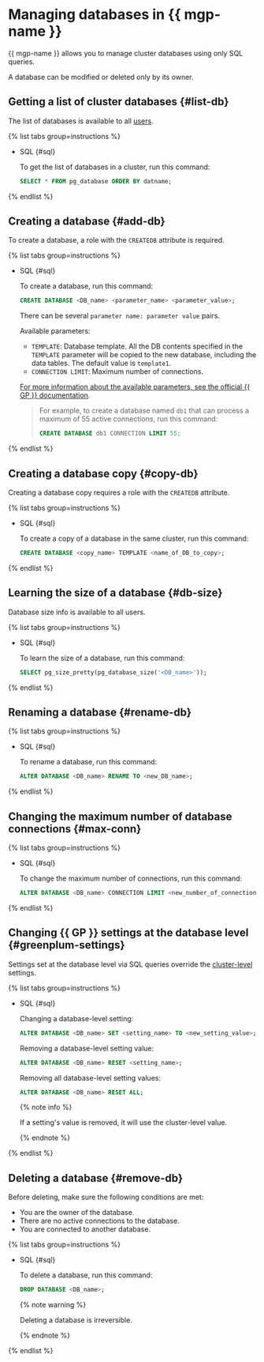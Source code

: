 # Managing databases in {{ mgp-name }}

{{ mgp-name }} allows you to manage cluster databases using only SQL queries.

A database can be modified or deleted only by its owner.

## Getting a list of cluster databases {#list-db}

The list of databases is available to all [users](../concepts/cluster-users.md).

{% list tabs group=instructions %}

- SQL {#sql}

  To get the list of databases in a cluster, run this command:

  ```sql
  SELECT * FROM pg_database ORDER BY datname;
  ```

{% endlist %}

## Creating a database {#add-db}

To create a database, a role with the `CREATEDB` attribute is required.

{% list tabs group=instructions %}

- SQL {#sql}

  To create a database, run this command:

  ```sql
  CREATE DATABASE <DB_name> <parameter_name> <parameter_value>;
  ```

  There can be several `parameter name: parameter value` pairs.

  Available parameters:

  * `TEMPLATE`: Database template. All the DB contents specified in the `TEMPLATE` parameter will be copied to the new database, including the data tables. The default value is `template1`.
  * `CONNECTION LIMIT`: Maximum number of connections.

  [For more information about the available parameters, see the official {{ GP }} documentation](https://techdocs.broadcom.com/us/en/vmware-tanzu/data-solutions/tanzu-greenplum/6/greenplum-database/ref_guide-sql_commands-CREATE_DATABASE.html).

  >For example, to create a database named `db1` that can process a maximum of 55 active connections, run this command:
  >```sql
  >CREATE DATABASE db1 CONNECTION LIMIT 55;
  >```

{% endlist %}

## Creating a database copy {#copy-db}

Creating a database copy requires a role with the `CREATEDB` attribute.

{% list tabs group=instructions %}

- SQL {#sql}

  To create a copy of a database in the same cluster, run this command:

  ```sql
  CREATE DATABASE <copy_name> TEMPLATE <name_of_DB_to_copy>;
  ```

{% endlist %}

## Learning the size of a database {#db-size}

Database size info is available to all users.

{% list tabs group=instructions %}

- SQL {#sql}

  To learn the size of a database, run this command:

  ```sql
  SELECT pg_size_pretty(pg_database_size('<DB_name>'));
  ```

{% endlist %}

## Renaming a database {#rename-db}

{% list tabs group=instructions %}

- SQL {#sql}

  To rename a database, run this command:

  ```sql
  ALTER DATABASE <DB_name> RENAME TO <new_DB_name>;
  ```

{% endlist %}

## Changing the maximum number of database connections {#max-conn}

{% list tabs group=instructions %}

- SQL {#sql}

  To change the maximum number of connections, run this command:

  ```sql
  ALTER DATABASE <DB_name> CONNECTION LIMIT <new_number_of_connections>;
  ```

{% endlist %}  
  
## Changing {{ GP }} settings at the database level {#greenplum-settings}

Settings set at the database level via SQL queries override the [cluster-level](../concepts/settings-list.md) settings.

{% list tabs group=instructions %}

- SQL {#sql}

  Changing a database-level setting:

  ```sql
  ALTER DATABASE <DB_name> SET <setting_name> TO <new_setting_value>;
  ```

  Removing a database-level setting value:

  ```sql
  ALTER DATABASE <DB_name> RESET <setting_name>;
  ```

  Removing all database-level setting values:

  ```sql
  ALTER DATABASE <DB_name> RESET ALL;
  ```

  {% note info %}

  If a setting's value is removed, it will use the cluster-level value.

  {% endnote %}

{% endlist %}  

## Deleting a database {#remove-db}

Before deleting, make sure the following conditions are met:

* You are the owner of the database.
* There are no active connections to the database.
* You are connected to another database.

{% list tabs group=instructions %}

- SQL {#sql}

  To delete a database, run this command:

  ```sql
  DROP DATABASE <DB_name>;
  ```

  {% note warning %}

  Deleting a database is irreversible.

  {% endnote %}

{% endlist %}